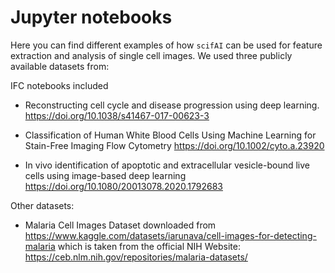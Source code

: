 # Jupyter notebooks

Here you can find different examples of how `scifAI` can be used for feature extraction and analysis of single cell images. We used three publicly available datasets from:

IFC notebooks included

- Reconstructing cell cycle and disease progression using deep learning. https://doi.org/10.1038/s41467-017-00623-3

- Classification of Human White Blood Cells Using Machine Learning for Stain-Free Imaging Flow Cytometry https://doi.org/10.1002/cyto.a.23920

- In vivo identification of apoptotic and extracellular vesicle-bound live cells using image-based deep learning https://doi.org/10.1080/20013078.2020.1792683

Other datasets:

- Malaria Cell Images Dataset downloaded from https://www.kaggle.com/datasets/iarunava/cell-images-for-detecting-malaria which is taken from the official NIH Website: https://ceb.nlm.nih.gov/repositories/malaria-datasets/


